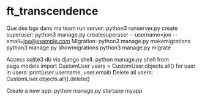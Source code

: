# ft_transcendence

Que des bgs dans ma team
run server: python3 runserver.py
create superuser: python3 manage.py createsuperuser --username=joe --email=joe@example.com
Migration:
    python3 manage.py makemigrations
    python3 manage.py showmigrations
    python3 manage.py migrate

Access sqlite3 db via django shell:
	python manage.py shell
	from page.models import CustomUser
	users = CustomUser.objects.all()
	for user in users:
    	print(user.username, user.email)
Delete all users: CustomUser.objects.all().delete()

Create a new app:
	python manage.py startapp myapp


